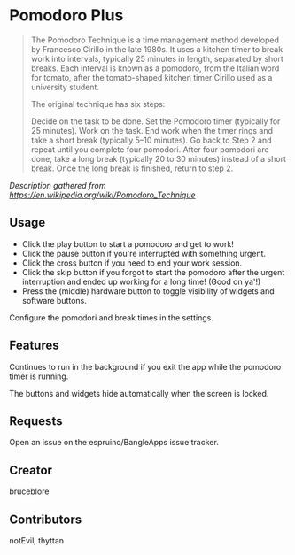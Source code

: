 # Pomodoro Plus

> The Pomodoro Technique is a time management method developed by Francesco Cirillo in the late 1980s. It uses a kitchen timer to break work into intervals, typically 25 minutes in length, separated by short breaks. Each interval is known as a pomodoro, from the Italian word for tomato, after the tomato-shaped kitchen timer Cirillo used as a university student.
>
> The original technique has six steps:
>
> Decide on the task to be done.
> Set the Pomodoro timer (typically for 25 minutes).
> Work on the task.
> End work when the timer rings and take a short break (typically 5–10 minutes).
> Go back to Step 2 and repeat until you complete four pomodori.
> After four pomodori are done, take a long break (typically 20 to 30 minutes) instead of a short break. Once the long break is finished, return to step 2.

*Description gathered from https://en.wikipedia.org/wiki/Pomodoro_Technique*

## Usage

- Click the play button to start a pomodoro and get to work!
- Click the pause button if you're interrupted with something urgent.
- Click the cross button if you need to end your work session.
- Click the skip button if you forgot to start the pomodoro after the urgent interruption and ended up working for a long time! (Good on ya'!)
- Press the (middle) hardware button to toggle visibility of widgets and software buttons. 

Configure the pomodori and break times in the settings.

## Features

Continues to run in the background if you exit the app while the pomodoro timer is running.

The buttons and widgets hide automatically when the screen is locked.

## Requests

Open an issue on the espruino/BangleApps issue tracker.

## Creator

bruceblore

## Contributors

notEvil, thyttan
